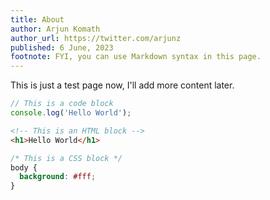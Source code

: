 ```yaml
---
title: About
author: Arjun Komath
author_url: https://twitter.com/arjunz
published: 6 June, 2023
footnote: FYI, you can use Markdown syntax in this page.
---
```

This is just a test page now, I'll add more content later.

```js
// This is a code block
console.log('Hello World');
````
````html
<!-- This is an HTML block -->
<h1>Hello World</h1>
````
````css
/* This is a CSS block */
body {
  background: #fff;
}
````
